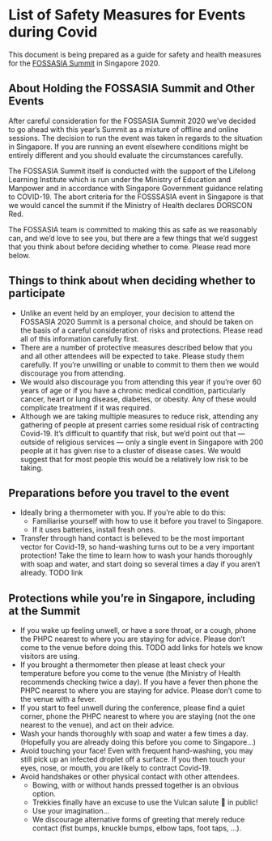 # List of Safety Measures for Events during Covid

This document is being prepared as a guide for safety and health measures for the [FOSSASIA Summit](https://summit.fosssasia.org) in Singapore 2020.

## About Holding the FOSSASIA Summit and Other Events

After careful consideration for the FOSSASIA Summit 2020 we’ve decided to go ahead with this year’s Summit as a mixture of offline and online sessions. The decision to run the event was taken in regards to the situation in Singapore. If you are running an event elsewhere conditions might be entirely different and you should evaluate the circumstances carefully. 

The FOSSASIA Summit itself is conducted with the support of the Lifelong Learning Institute which is run under the Ministry of Education and Manpower and in accordance with Singapore Government guidance relating to COVID-19. The abort criteria for the FOSSSASIA event in Singapore is that we would cancel the summit if the Ministry of Health declares DORSCON Red.

The FOSSASIA team is committed to making this as safe as we reasonably can, and we’d love to see you, but there are a few things that we’d suggest that you think about before deciding whether to come. Please read more below.

## Things to think about when deciding whether to participate

- Unlike an event held by an employer, your decision to attend the FOSSASIA 2020 Summit is a personal choice, and should be taken on the basis of a careful consideration of risks and protections. Please read all of this information carefully first.
- There are a number of protective measures described below that you and all other attendees will be expected to take. Please study them carefully. If you’re unwilling or unable to commit to them then we would discourage you from attending.
- We would also discourage you from attending this year if you’re over 60 years of age or if you have a chronic medical condition, particularly cancer, heart or lung disease, diabetes, or obesity. Any of these would complicate treatment if it was required.
- Although we are taking multiple measures to reduce risk, attending any gathering of people at present carries some residual risk of contracting Covid-19. It’s difficult to quantify that risk, but we’d point out that — outside of religious services — only a single event in Singapore with 200 people at it has given rise to a cluster of disease cases. We would suggest that for most people this would be a relatively low risk to be taking.

## Preparations before you travel to the event

- Ideally bring a thermometer with you. If you’re able to do this:
    - Familiarise yourself with how to use it before you travel to Singapore.
    - If it uses batteries, install fresh ones.
- Transfer through hand contact is believed to be the most important vector for Covid-19, so hand-washing turns out to be a very important protection! Take the time to learn how to wash your hands thoroughly with soap and water, and start doing so several times a day if you aren’t already. TODO link

## Protections while you’re in Singapore, including at the Summit

- If you wake up feeling unwell, or have a sore throat, or a cough, phone the PHPC nearest to where you are staying for advice. Please don’t come to the venue before doing this. TODO add links for hotels we know visitors are using.
- If you brought a thermometer then please at least check your temperature before you come to the venue (the Ministry of Health recommends checking twice a day). If you have a fever then phone the PHPC nearest to where you are staying for advice. Please don’t come to the venue with a fever.
- If you start to feel unwell during the conference, please find a quiet corner, phone the PHPC nearest to where you are staying (not the one nearest to the venue), and act on their advice.
- Wash your hands thoroughly with soap and water a few times a day. (Hopefully you are already doing this before you come to Singapore…)
- Avoid touching your face! Even with frequent hand-washing, you may still pick up an infected droplet off a surface. If you then touch your eyes, nose, or mouth, you are likely to contract Covid-19.
- Avoid handshakes or other physical contact with other attendees.
    - Bowing, with or without hands pressed together is an obvious option.
    - Trekkies finally have an excuse to use the Vulcan salute 🖖 in public!
    - Use your imagination…
    - We discourage alternative forms of greeting that merely reduce contact (fist bumps, knuckle bumps, elbow taps, foot taps, …).
